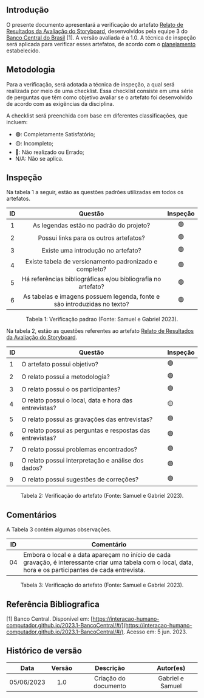 ## Introdução

O presente documento apresentará a verificação do artefato [Relato de Resultados da Avaliação do Storyboard](https://interacao-humano-computador.github.io/2023.1-BancoCentral/#/design_prototipo/storyboard/relato_resultados), desenvolvidos pela equipe 3 do [Banco Central do Brasil](https://interacao-humano-computador.github.io/2023.1-BancoCentral/) [1]. A versão avaliada é a 1.0. A técnica de inspeção será aplicada para verificar esses artefatos, de acordo com o [planejamento](../planejamento.md) estabelecido.

## Metodologia

Para a verificação, será adotada a técnica de inspeção, a qual será realizada por meio de uma checklist. Essa checklist consiste em uma série de perguntas que têm como objetivo avaliar se o artefato foi desenvolvido de acordo com as exigências da disciplina.

A checklist será preenchida com base em diferentes classificações, que incluem:

- 🟢: Completamente Satisfatório;
- 🟡: Incompleto;
- 🔴: Não realizado ou Errado;
- N/A: Não se aplica.

## Inspeção

Na tabela 1 a seguir, estão as questões padrões utilizadas em todos os artefatos.

| ID |                                 Questão                                 | Inspeção |
| :-: | :-----------------------------------------------------------------------: | :--------: |
| 1 |                 As legendas estão no padrão do projeto?                 |     🟢     |
| 2 |                  Possui links para os outros artefatos?                  |     🟢     |
| 3 |                   Existe uma introdução no artefato?                   |     🟢     |
| 4 |          Existe tabela de versionamento padronizado e completo?          |     🟢     |
| 5 |      Há referências bibliográficas e/ou bibliografia no artefato?      |     🟢     |
| 6 | As tabelas e imagens possuem legenda, fonte e são introduzidas no texto? |     🟢     |

<div style="text-align: center">
    <p> Tabela 1: Verificação padrao (Fonte: Samuel e Gabriel 2023).</p>
</div>

Na tabela 2, estão as questões referentes ao artefato [Relato de Resultados da Avaliação do Storyboard](https://interacao-humano-computador.github.io/2023.1-BancoCentral/#/design_prototipo/storyboard/relato_resultados).

| ID | Questão                                                  | Inspeção |
| -- | --------------------------------------------------------- | ---------- |
| 1  | O artefato possui objetivo?                               | 🟢         |
| 2  | O relato possui a metodologia?                            | 🟢         |
| 3  | O relato possui o os participantes?                       | 🟢         |
| 4  | O relato possui o local, data e hora das entrevistas?    | 🟡         |
| 5  | O relato possui as gravações das entrevistas?           | 🟢         |
| 6  | O relato possui as perguntas e respostas das entrevistas? | 🟢         |
| 7  | O relato possui problemas encontrados?                    | 🟢         |
| 8  | O relato possui interpretação e análise dos dados?     | 🟢         |
| 9  | O relato possui sugestões de correções?                | 🟢         |

<div style="text-align: center">
    <p> Tabela 2: Verificação do artefato (Fonte: Samuel e Gabriel 2023).</p>
</div>

## Comentários

A Tabela 3 contém algumas observações.

| ID | Comentário                                                                                                                                                      |
| -- | ---------------------------------------------------------------------------------------------------------------------------------------------------------------- |
| 04 | Embora o local e a data apareçam no início de cada gravação, é interessante criar uma tabela com o local, data, hora e os participantes de cada entrevista. |

<div style="text-align: center">
    <p> Tabela 3: Verificação do artefato (Fonte: Samuel e Gabriel 2023).</p>
</div>

## Referência Bibliografica

[1] Banco Central. Disponível em: [https://interacao-humano-computador.github.io/2023.1-BancoCentral/#/](https://interacao-humano-computador.github.io/2023.1-BancoCentral/#/). Acesso em: 5 jun. 2023.‌

## Histórico de versão

|    Data    | Versão |      Descrição      |    Autor(es)    |
| :--------: | :-----: | :--------------------: | :--------------: |
| 05/06/2023 |   1.0   | Criação do documento | Gabriel e Samuel |
